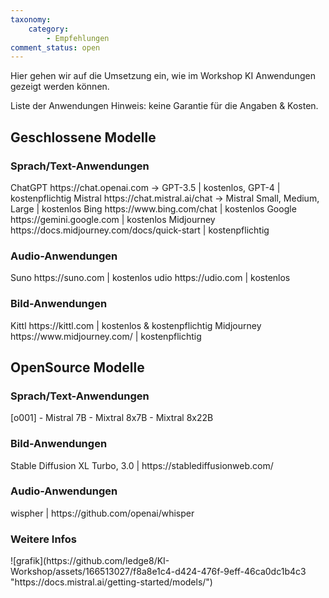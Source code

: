 ```yaml
---
taxonomy:
    category:
        - Empfehlungen
comment_status: open          
---
```


Hier gehen wir auf die Umsetzung ein, wie im Workshop KI Anwendungen gezeigt werden können.

Liste der Anwendungen
Hinweis: keine Garantie für die Angaben & Kosten.

<h2> Geschlossene Modelle </h2>
<h3> Sprach/Text-Anwendungen </h3>
ChatGPT https://chat.openai.com -> GPT-3.5 | kostenlos, GPT-4 | kostenpflichtig
Mistral https://chat.mistral.ai/chat -> Mistral Small, Medium, Large | kostenlos
Bing https://www.bing.com/chat | kostenlos
Google https://gemini.google.com | kostenlos 
Midjourney https://docs.midjourney.com/docs/quick-start | kostenpflichtig

<h3>Audio-Anwendungen</h3>
Suno https://suno.com | kostenlos
udio https://udio.com | kostenlos 

<h3>Bild-Anwendungen</h3>
Kittl https://kittl.com | kostenlos & kostenpflichtig
Midjourney https://www.midjourney.com/ | kostenpflichtig

<h2> OpenSource Modelle </h2> 
<h3> Sprach/Text-Anwendungen </h3>
[o001]
- Mistral 7B
- Mixtral 8x7B
- Mixtral 8x22B


<h3> Bild-Anwendungen </h3>
Stable Diffusion XL Turbo, 3.0 | https://stablediffusionweb.com/

<h3>Audio-Anwendungen</h3>
wispher | https://github.com/openai/whisper




<h3> Weitere Infos </h3>
![grafik](https://github.com/ledge8/KI-Workshop/assets/166513027/f8a8e1c4-d424-476f-9eff-46ca0dc1b4c3 "https://docs.mistral.ai/getting-started/models/")





